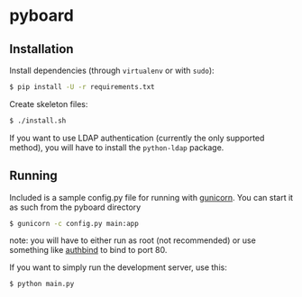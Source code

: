 pyboard
====

Installation
----

Install dependencies (through `virtualenv` or with `sudo`):

```bash
$ pip install -U -r requirements.txt
```

Create skeleton files:

```bash
$ ./install.sh
```

If you want to use LDAP authentication (currently the only supported method),
you will have to install the `python-ldap` package.

Running
----

Included is a sample config.py file for running with [gunicorn](http://gunicorn.org/).
You can start it as such from the pyboard directory

```bash
$ gunicorn -c config.py main:app
```

note: you will have to either run as root (not recommended) or use something
like [authbind](http://manpages.ubuntu.com/manpages/hardy/man1/authbind.1.html) to bind to port 80.

If you want to simply run the development server, use this:

```bash
$ python main.py
```
